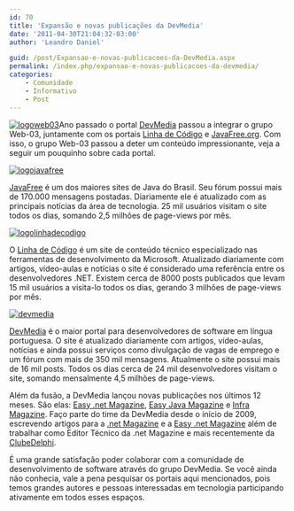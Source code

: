 ```yaml
---
id: 70
title: 'Expansão e novas publicações da DevMedia'
date: '2011-04-30T21:04:32-03:00'
author: 'Leandro Daniel'

guid: /post/Expansao-e-novas-publicacoes-da-DevMedia.aspx
permalink: /index.php/expansao-e-novas-publicacoes-da-devmedia/
categories:
    - Comunidade
    - Informativo
    - Post
---
```


[![logoweb03](http://leandrodaniel.com/pics/logoweb03_thumb.png "logoweb03")](http://leandrodaniel.com/pics/logoweb03.png)Ano passado o portal [DevMedia](http://www.devmedia.com.br/) passou a integrar o grupo Web-03, juntamente com os portais [Linha de Código](http://www.linhadecodigo.com.br) e [JavaFree.org](http://www.javafree.org). Com isso, o grupo Web-03 passou a deter um conteúdo impressionante, veja a seguir um pouquinho sobre cada portal.

[![logojavafree](http://leandrodaniel.com/pics/logojavafree.png "logojavafree")](http://www.javafree.org)

[JavaFree](http://www.javafree.org) é um dos maiores sites de Java do Brasil. Seu fórum possui mais de 170.000 mensagens postadas. Diariamente ele é atualizado com as principais notícias da área de tecnologia. 25 mil usuários visitam o site todos os dias, somando 2,5 milhões de page-views por mês.

[![logolinhadecodigo](http://leandrodaniel.com/pics/logolinhadecodigo.png "logolinhadecodigo")](http://www.linhadecodigo.com.br)

O [Linha de Código](http://www.linhadecodigo.com.br) é um site de conteúdo técnico especializado nas ferramentas de desenvolvimento da Microsoft. Atualizado diariamente com artigos, vídeo-aulas e notícias o site é considerado uma referência entre os desenvolvedores .NET. Existem cerca de 8000 posts publicados que levam 15 mil usuários a visita-lo todos os dias, gerando 3 milhões de page-views por mês.

[![devmedia](http://leandrodaniel.com/pics/devmedia.png "devmedia")](http://www.devmedia.com.br)

[DevMedia](http://www.devmedia.com.br) é o maior portal para desenvolvedores de software em língua portuguesa. O site é atualizado diariamente com artigos, vídeo-aulas, notícias e ainda possui serviços como divulgação de vagas de emprego e um fórum com mais de 350 mil mensagens. Atualmente o site possui mais de 16 mil posts. Todos os dias cerca de 24 mil desenvolvedores visitam o site, somando mensalmente 4,5 milhões de page-views.

Além da fusão, a DevMedia lançou novas publicações nos últimos 12 meses. São elas: [Easy .net Magazine](http://www.devmedia.com.br/assgold/listmag.asp?site=59), [Easy Java Magazine](http://www.devmedia.com.br/assgold/listmag.asp?site=61) e [Infra Magazine](http://www.devmedia.com.br/assgold/listmag.asp?site=62). Faço parte do time da DevMedia desde o início de 2009, escrevendo artigos para a [.net Magazine](http://www.leandrodaniel.com/page/artigos) e a [Easy .net Magazine](http://www.leandrodaniel.com/page/artigos) além de trabalhar como Editor Técnico da .net Magazine e mais recentemente da [ClubeDelphi](http://www.devmedia.com.br/assgold/listmag.asp?site=3).

É uma grande satisfação poder colaborar com a comunidade de desenvolvimento de software através do grupo DevMedia. Se você ainda não conhecia, vale a pena pesquisar os portais aqui mencionados, pois temos grandes autores e pessoas interessadas em tecnologia participando ativamente em todos esses espaços.
